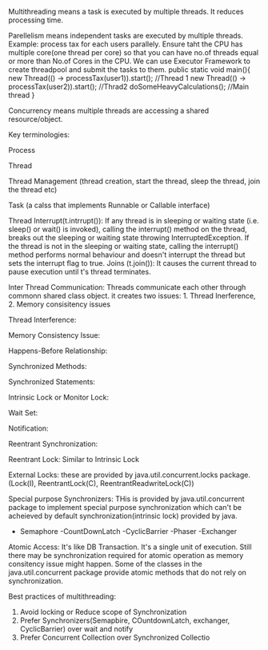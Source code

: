 Multithreading means a task is executed by multiple threads. It reduces processing time. 

Parellelism means independent tasks are executed by multiple threads. Example: process tax for each users parallely. Ensure taht the CPU has multiple core(one thread per core) so that you can have no.of threads equal or more than No.of Cores in the CPU. We can use Executor Framework to create threadpool and submit the tasks to them.
public static void main(){
  new Thread(() -> processTax(user1)).start(); //Thread 1
  new Thread(() -> processTax(user2)).start(); //Thrad2
  doSomeHeavyCalculations(); //Main thread }
  
 Concurrency means multiple threads are accessing a shared resource/object. 


Key terminologies:

Process

Thread

Thread Management (thread creation, start the thread, sleep the thread, join the thread etc)

Task (a calss that implements Runnable or Callable interface)

Thread Interrupt(t.intrrupt()): If any thread is in sleeping or waiting state (i.e. sleep() or wait() is invoked), calling the interrupt() method on the thread, breaks out the sleeping or waiting state throwing InterruptedException. If the thread is not in the sleeping or waiting state, calling the interrupt() method performs normal behaviour and doesn't interrupt the thread but sets the interrupt flag to true.
Joins (t.join()): It causes the current thread to pause execution until t's thread terminates.

Inter Thread Communication: Threads communicate each other through commonn shared class object. it creates two issues: 1. Thread Inerference, 2. Memory consisitency issues

Thread Interference:

Memory Consistency Issue:

Happens-Before Relationship:

Synchronized Methods:

Synchronized Statements:

Intrinsic Lock or Monitor Lock:

Wait Set:

Notification:

Reentrant Synchronization:

Reentrant Lock: Similar to Intrinsic Lock

External Locks: these are provided by java.util.concurrent.locks package. (Lock(I), ReentrantLock(C), ReentrantReadwriteLock(C))

Special purpose Synchronizers: THis is provided by java.util.concurrent package to implement special purpose synchronization which can't be acheieved by default synchronization(intrinsic lock) provided by java.
  - Semaphore
  -CountDownLatch
  -CyclicBarrier
  -Phaser
  -Exchanger

Atomic Access: It's like DB Transaction. It's a single unit of execution. Still there may be synchronization required for atomic operation as memory consitency issue might happen. Some of the classes in the java.util.concurrent package provide atomic methods that do not rely on synchronization.

Best practices of multithreading:
1. Avoid locking or Reduce scope of Synchronization
2. Prefer Synchronizers(Semapbire, COuntdownLatch, exchanger, CyclicBarrier) over wait and notify
3. Prefer Concurrent Collection over Synchronized Collectio





